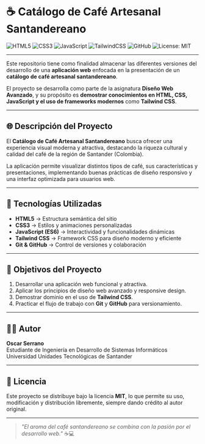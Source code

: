 # ☕ Catálogo de Café Artesanal Santandereano

![HTML5](https://img.shields.io/badge/HTML5-E34F26?style=for-the-badge&logo=html5&logoColor=white)
![CSS3](https://img.shields.io/badge/CSS3-1572B6?style=for-the-badge&logo=css3&logoColor=white)
![JavaScript](https://img.shields.io/badge/JavaScript-F7DF1E?style=for-the-badge&logo=javascript&logoColor=black)
![TailwindCSS](https://img.shields.io/badge/Tailwind_CSS-06B6D4?style=for-the-badge&logo=tailwindcss&logoColor=white)
![GitHub](https://img.shields.io/badge/GitHub-181717?style=for-the-badge&logo=github&logoColor=white)
![License: MIT](https://img.shields.io/badge/License-MIT-green?style=for-the-badge)

---

Este repositorio tiene como finalidad almacenar las diferentes versiones del desarrollo de una **aplicación web** enfocada en la presentación de un **catálogo de café artesanal santandereano**.  

El proyecto se desarrolla como parte de la asignatura **Diseño Web Avanzado**, y su propósito es **demostrar conocimientos en HTML, CSS, JavaScript y el uso de frameworks modernos** como **Tailwind CSS**.

---

## 🌐 Descripción del Proyecto

El **Catálogo de Café Artesanal Santandereano** busca ofrecer una experiencia visual moderna y atractiva, destacando la riqueza cultural y calidad del café de la región de Santander (Colombia).  

La aplicación permite visualizar distintos tipos de café, sus características y presentaciones, implementando buenas prácticas de diseño responsivo y una interfaz optimizada para usuarios web.

---

## 🧩 Tecnologías Utilizadas

- **HTML5** → Estructura semántica del sitio  
- **CSS3** → Estilos y animaciones personalizadas  
- **JavaScript (ES6)** → Interactividad y funcionalidades dinámicas  
- **Tailwind CSS** → Framework CSS para diseño moderno y eficiente  
- **Git & GitHub** → Control de versiones y colaboración  

---

## 🚀 Objetivos del Proyecto

1. Desarrollar una aplicación web funcional y atractiva.  
2. Aplicar los principios de diseño web avanzado y responsive design.  
3. Demostrar dominio en el uso de **Tailwind CSS**.  
4. Practicar el flujo de trabajo con **Git** y **GitHub** para versionamiento.  

---

## 👨‍💻 Autor

**Oscar Serrano**  
Estudiante de Ingeniería en Desarrollo de Sistemas Informáticos  
Universidad Unidades Tecnológicas de Santander

---

## 📜 Licencia

Este proyecto se distribuye bajo la licencia **MIT**, lo que permite su uso, modificación y distribución libremente, siempre dando crédito al autor original.

---

> _"El aroma del café santandereano se combina con la pasión por el desarrollo web."_ ☕💻